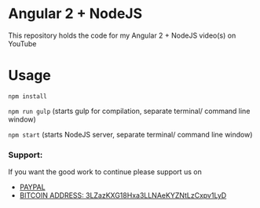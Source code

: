 # Angular 2 + NodeJS
This repository holds the code for my Angular 2 + NodeJS video(s) on YouTube

# Usage

`npm install`

`npm run gulp` (starts gulp for compilation, separate terminal/ command line window)

`npm start` (starts NodeJS server, separate terminal/ command line window)
### Support:

If you want the good work to continue please support us on

* [PAYPAL](https://www.paypal.me/ishandutta2007)
* [BITCOIN ADDRESS: 3LZazKXG18Hxa3LLNAeKYZNtLzCxpv1LyD](https://www.coinbase.com/join/5a8e4a045b02c403bc3a9c0c)
